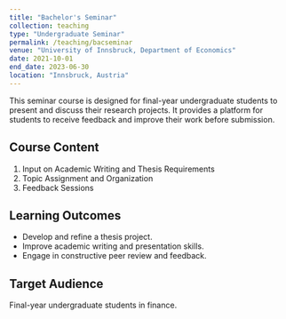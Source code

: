 ```yaml
---
title: "Bachelor's Seminar"
collection: teaching
type: "Undergraduate Seminar"
permalink: /teaching/bacseminar
venue: "University of Innsbruck, Department of Economics"
date: 2021-10-01
end_date: 2023-06-30
location: "Innsbruck, Austria"
---
```


This seminar course is designed for final-year undergraduate students to present and discuss their research projects. It
provides a platform for students to receive feedback and improve their work before submission.

## Course Content

1. Input on Academic Writing and Thesis Requirements
2. Topic Assignment and Organization
4. Feedback Sessions

## Learning Outcomes

- Develop and refine a thesis project.
- Improve academic writing and presentation skills.
- Engage in constructive peer review and feedback.

## Target Audience

Final-year undergraduate students in finance.